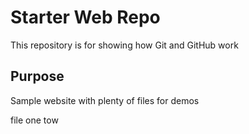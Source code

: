 # Starter Web Repo

This repository is for showing how Git and GitHub work

## Purpose

Sample website with plenty of files for demos

file one tow
